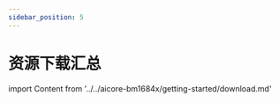 ```yaml
---
sidebar_position: 5
---
```


# 资源下载汇总

import Content from '../../aicore-bm1684x/getting-started/download.md'

<Content />
